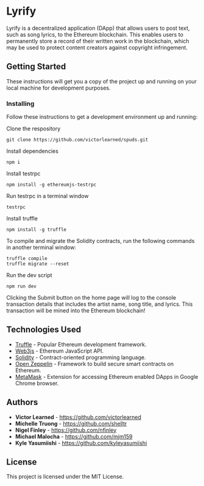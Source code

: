 # Lyrify

Lyrify is a decentralized application (DApp) that allows users to post text, such as song lyrics, to the Ethereum blockchain. This enables users to permanently store a record of their written work in the blockchain, which may be used to protect content creators against copyright infringement.

## Getting Started

These instructions will get you a copy of the project up and running on your local machine for development purposes. 

### Installing

Follow these instructions to get a development environment up and running:

Clone the respository

```
git clone https://github.com/victorlearned/spuds.git
```

Install dependencies

```
npm i
```

Install testrpc

```
npm install -g ethereumjs-testrpc
```

Run testrpc in a terminal window

```
testrpc
```

Install truffle

```
npm install -g truffle
```

To compile and migrate the Solidity contracts, run the following commands in another terminal window:

```
truffle compile
truffle migrate --reset
```

Run the dev script

```
npm run dev
```

Clicking the Submit button on the home page will log to the console transaction details that includes the artist name, song title, and lyrics. This transaction will be mined into the Ethereum blockchain!

## Technologies Used

* [Truffle](https://github.com/trufflesuite/truffle) - Popular Ethereum development framework. 
* [Web3js](https://github.com/ethereum/web3.js/) - Ethereum JavaScript API.
* [Solidity](https://github.com/ethereum/solidity) - Contract-oriented programming language.
* [Open Zeppelin](https://github.com/OpenZeppelin/openzeppelin-solidity) - Framework to build secure smart contracts on Ethereum.
* [MetaMask](https://chrome.google.com/webstore/detail/metamask/) - Extension for accessing Ethereum enabled DApps in Google Chrome browser.

## Authors

* **Victor Learned** - https://github.com/victorlearned
* **Michelle Truong** - https://github.com/shelltr
* **Nigel Finley** - https://github.com/nfinley
* **Michael Malocha** - https://github.com/mjm159
* **Kyle Yasumiishi** - https://github.com/kyleyasumiishi

## License

This project is licensed under the MIT License.

